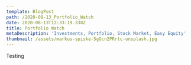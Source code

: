 ```yaml
---
template: BlogPost
path: /2020-08-13_Portfolio_Watch
date: 2020-08-13T12:33:19.338Z
title: Portfolio Watch
metaDescription: 'Investments, Portfolio, Stock Market, Easy Equity'
thumbnail: /assets/markus-spiske-5gGcn2PRrtc-unsplash.jpg
---
```

Testing

